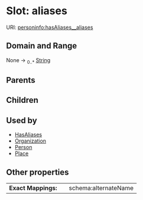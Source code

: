 
# Slot: aliases




URI: [personinfo:hasAliases__aliases](https://w3id.org/linkml/examples/personinfo/hasAliases__aliases)


## Domain and Range

None &#8594;  <sub>0..\*</sub> [String](types/String.md)

## Parents


## Children


## Used by

 * [HasAliases](HasAliases.md)
 * [Organization](Organization.md)
 * [Person](Person.md)
 * [Place](Place.md)

## Other properties

|  |  |  |
| --- | --- | --- |
| **Exact Mappings:** | | schema:alternateName |

